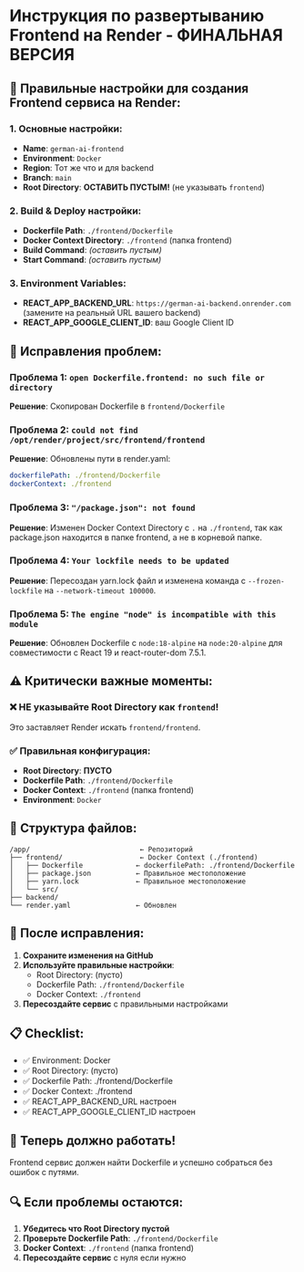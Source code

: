 # Инструкция по развертыванию Frontend на Render - ФИНАЛЬНАЯ ВЕРСИЯ

## 🎯 Правильные настройки для создания Frontend сервиса на Render:

### 1. Основные настройки:
- **Name**: `german-ai-frontend`
- **Environment**: `Docker`
- **Region**: Тот же что и для backend
- **Branch**: `main`
- **Root Directory**: **ОСТАВИТЬ ПУСТЫМ!** (не указывать `frontend`)

### 2. Build & Deploy настройки:
- **Dockerfile Path**: `./frontend/Dockerfile`
- **Docker Context Directory**: `./frontend` (папка frontend)
- **Build Command**: _(оставить пустым)_
- **Start Command**: _(оставить пустым)_

### 3. Environment Variables:
- **REACT_APP_BACKEND_URL**: `https://german-ai-backend.onrender.com` 
  (замените на реальный URL вашего backend)
- **REACT_APP_GOOGLE_CLIENT_ID**: ваш Google Client ID

## 🔧 Исправления проблем:

### Проблема 1: `open Dockerfile.frontend: no such file or directory`
**Решение**: Скопирован Dockerfile в `frontend/Dockerfile`

### Проблема 2: `could not find /opt/render/project/src/frontend/frontend`
**Решение**: Обновлены пути в render.yaml:
```yaml
dockerfilePath: ./frontend/Dockerfile
dockerContext: ./frontend
```

### Проблема 3: `"/package.json": not found`
**Решение**: Изменен Docker Context Directory с `.` на `./frontend`, так как package.json находится в папке frontend, а не в корневой папке.

### Проблема 4: `Your lockfile needs to be updated`
**Решение**: Пересоздан yarn.lock файл и изменена команда с `--frozen-lockfile` на `--network-timeout 100000`.

### Проблема 5: `The engine "node" is incompatible with this module`
**Решение**: Обновлен Dockerfile с `node:18-alpine` на `node:20-alpine` для совместимости с React 19 и react-router-dom 7.5.1.

## ⚠️ Критически важные моменты:

### ❌ НЕ указывайте Root Directory как `frontend`!
Это заставляет Render искать `frontend/frontend`.

### ✅ Правильная конфигурация:
- **Root Directory**: **ПУСТО**
- **Dockerfile Path**: `./frontend/Dockerfile`
- **Docker Context**: `./frontend` (папка frontend)
- **Environment**: `Docker`

## 📁 Структура файлов:
```
/app/                           ← Репозиторий
├── frontend/                   ← Docker Context (./frontend)
│   ├── Dockerfile             ← dockerfilePath: ./frontend/Dockerfile
│   ├── package.json           ← Правильное местоположение
│   ├── yarn.lock              ← Правильное местоположение
│   └── src/
├── backend/
└── render.yaml                ← Обновлен
```

## 🚀 После исправления:

1. **Сохраните изменения на GitHub**
2. **Используйте правильные настройки**:
   - Root Directory: (пусто)
   - Dockerfile Path: `./frontend/Dockerfile`
   - Docker Context: `./frontend`
3. **Пересоздайте сервис** с правильными настройками

## 📋 Checklist:

- ✅ Environment: Docker
- ✅ Root Directory: (пусто)
- ✅ Dockerfile Path: ./frontend/Dockerfile
- ✅ Docker Context: ./frontend
- ✅ REACT_APP_BACKEND_URL настроен
- ✅ REACT_APP_GOOGLE_CLIENT_ID настроен

## 🎉 Теперь должно работать!

Frontend сервис должен найти Dockerfile и успешно собраться без ошибок с путями.

## 🔍 Если проблемы остаются:

1. **Убедитесь что Root Directory пустой**
2. **Проверьте Dockerfile Path**: `./frontend/Dockerfile`
3. **Docker Context**: `./frontend` (папка frontend)
4. **Пересоздайте сервис** с нуля если нужно